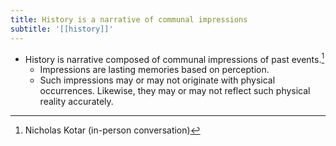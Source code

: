 ```yaml
---
title: History is a narrative of communal impressions
subtitle: '[[history]]'
---
```


- History is narrative composed of communal impressions of past events.[^1]
    - Impressions are lasting memories based on perception.
    - Such impressions may or may not originate with physical occurrences. Likewise, they may or may not reflect such physical reality accurately.

[^1]: Nicholas Kotar (in-person conversation)
